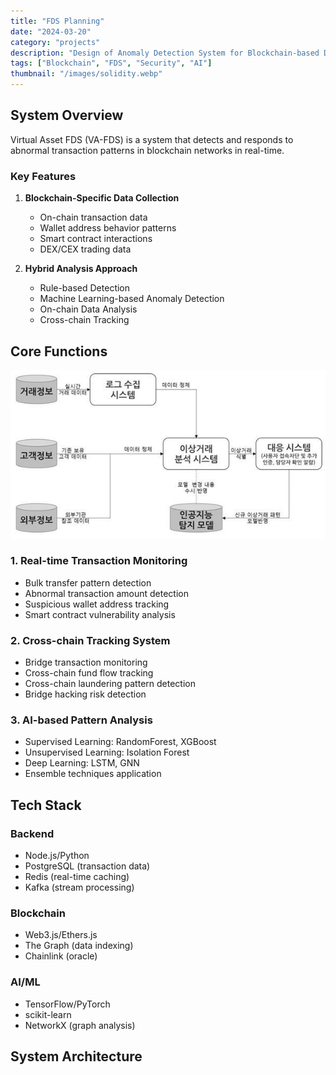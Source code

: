 ```yaml
---
title: "FDS Planning"
date: "2024-03-20"
category: "projects"
description: "Design of Anomaly Detection System for Blockchain-based Digital Asset Trading"
tags: ["Blockchain", "FDS", "Security", "AI"]
thumbnail: "/images/solidity.webp"
---
```


## System Overview

Virtual Asset FDS (VA-FDS) is a system that detects and responds to abnormal transaction patterns in blockchain networks in real-time.

### Key Features

1. **Blockchain-Specific Data Collection**

   - On-chain transaction data
   - Wallet address behavior patterns
   - Smart contract interactions
   - DEX/CEX trading data

2. **Hybrid Analysis Approach**
   - Rule-based Detection
   - Machine Learning-based Anomaly Detection
   - On-chain Data Analysis
   - Cross-chain Tracking

## Core Functions

![Profile Image 1](/images/fds.jpeg)

### 1. Real-time Transaction Monitoring

- Bulk transfer pattern detection
- Abnormal transaction amount detection
- Suspicious wallet address tracking
- Smart contract vulnerability analysis

### 2. Cross-chain Tracking System

- Bridge transaction monitoring
- Cross-chain fund flow tracking
- Cross-chain laundering pattern detection
- Bridge hacking risk detection

### 3. AI-based Pattern Analysis

- Supervised Learning: RandomForest, XGBoost
- Unsupervised Learning: Isolation Forest
- Deep Learning: LSTM, GNN
- Ensemble techniques application

## Tech Stack

### Backend

- Node.js/Python
- PostgreSQL (transaction data)
- Redis (real-time caching)
- Kafka (stream processing)

### Blockchain

- Web3.js/Ethers.js
- The Graph (data indexing)
- Chainlink (oracle)

### AI/ML

- TensorFlow/PyTorch
- scikit-learn
- NetworkX (graph analysis)

## System Architecture
